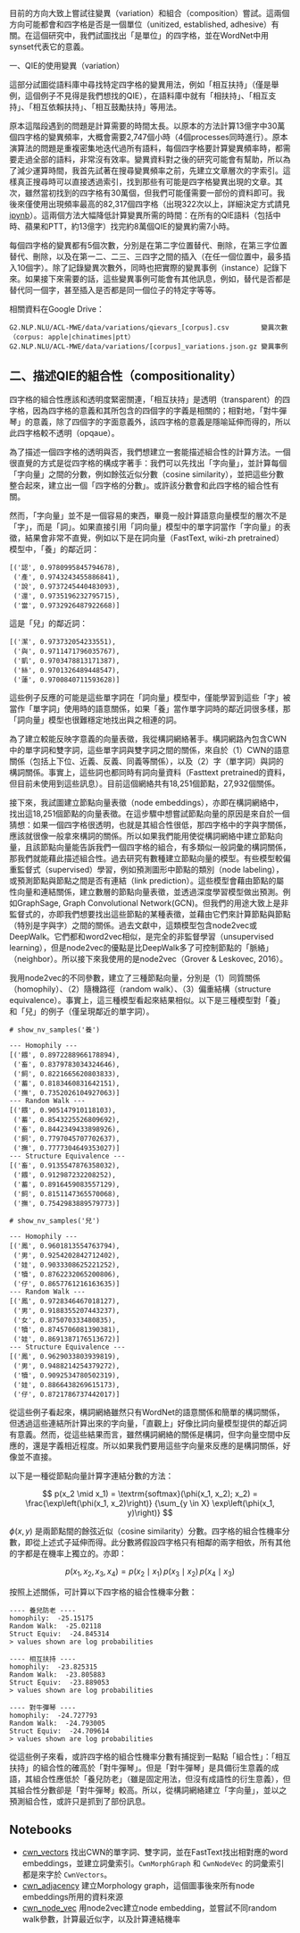 
目前的方向大致上嘗試往變異（variation）和組合（composition）嘗試。這兩個方向可能都會和四字格是否是一個單位（unitized, established, adhesive）有關。在這個研究中，我們試圖找出「是單位」的四字格，並在WordNet中用synset代表它的意義。

一、QIE的使用變異（variation）

這部分試圖從語料庫中尋找特定四字格的變異用法，例如「相互扶持」（僅是舉例，這個例子不見得是我們想找的QIE），在語料庫中就有「相扶持」、「相互支持」、「相互依賴扶持」、「相互鼓勵扶持」等用法。

原本這階段遇到的問題是計算需要的時間太長。以原本的方法計算13億字中30萬個四字格的變異頻率，大概會需要2,747個小時（4個processes同時進行）。原本演算法的問題是重複密集地迭代過所有語料，每個四字格要計算變異頻率時，都需要走過全部的語料，非常沒有效率。變異資料對之後的研究可能會有幫助，所以為了減少運算時間，我首先試著在搜尋變異頻率之前，先建立文章層次的字索引。這樣真正搜尋時可以直接透過索引，找到那些有可能是四字格變異出現的文章。其次，雖然當初找到的四字格有30萬個，但我們可能僅需要一部份的資料即可。我後來僅使用出現頻率最高的82,317個四字格（出現322次以上，詳細決定方式請見[ipynb][select_ngrams]）。這兩個方法大幅降低計算變異所需的時間：在所有的QIE語料（包括中時、蘋果和PTT，約13億字）找完約8萬個QIE的變異約需7小時。

[select_ngrams]: https://github.com/seantyh/MWE2019/blob/master/etc/select_ngrams.ipynb

每個四字格的變異都有5個次數，分別是在第二字位置替代、刪除，在第三字位置替代、刪除，以及在第一二、二三、三四字之間的插入（在任一個位置中，最多插入10個字）。除了記錄變異次數外，同時也把實際的變異事例（instance）記錄下來。如果接下來需要的話，這些變異事例可能會有其他訊息，例如，替代是否都是替代同一個字，甚至插入是否都是同一個位子的特定字等等。

相關資料在Google Drive：

```
G2.NLP.NLU/ACL-MWE/data/variations/qievars_[corpus].csv        變異次數（corpus: apple|chinatimes|ptt）
G2.NLP.NLU/ACL-MWE/data/variations/[corpus]_variations.json.gz 變異事例
```

## 二、描述QIE的組合性（compositionality）

四字格的組合性應該和透明度緊密關連，「相互扶持」是透明（transparent）的四字格，因為四字格的意義和其所包含的四個字的字義是相關的；相對地，「對牛彈琴」的意義，除了四個字的字面意義外，該四字格的意義是隱喻延伸而得的，所以此四字格較不透明（opqaue）。

為了描述一個四字格的透明與否，我們想建立一套能描述組合性的計算方法。一個很直覺的方式是從四字格的構成字著手：我們可以先找出「字向量」，並計算每個「字向量」之間的分數，例如餘弦近似分數（cosine similarity），並把這些分數整合起來，建立出一個「四字格的分數」。或許該分數會和此四字格的組合性有關。

然而，「字向量」並不是一個容易的東西，畢竟一般計算語意向量模型的層次不是「字」，而是「詞」。如果直接引用「詞向量」模型中的單字詞當作「字向量」的表徵，結果會非常不直覺，例如以下是在詞向量（FastText, wiki-zh pretrained）模型中，「養」的鄰近詞：

```
[('認', 0.9780995845794678),
 ('產', 0.9743243455886841),
 ('說', 0.9737245440483093),
 ('還', 0.9735196232795715),
 ('當', 0.9732926487922668)]
```

這是「兒」的鄰近詞：

```
[('潔', 0.973732054233551),
 ('與', 0.9711471796035767),
 ('凱', 0.9703478813171387),
 ('絲', 0.9701326489448547),
 ('蓮', 0.9700840711593628)]
```

這些例子反應的可能是這些單字詞在「詞向量」模型中，僅能學習到這些「字」被當作「單字詞」使用時的語意關係，如果「養」當作單字詞時的鄰近詞很多樣，那「詞向量」模型也很難穩定地找出與之相連的詞。

為了建立較能反映字意義的向量表徵，我從構詞網絡著手。構詞網路內包含CWN中的單字詞和雙字詞，這些單字詞與雙字詞之間的關係，來自於（1）CWN的語意關係（包括上下位、近義、反義、同義等關係），以及（2）字（單字詞）與詞的構詞關係。事實上，這些詞也都同時有詞向量資料（Fasttext pretrained的資料，但目前未使用到這些訊息）。目前這個網絡共有18,251個節點，27,932個關係。

接下來，我試圖建立節點向量表徵（node embeddings），亦即在構詞網絡中，找出這18,251個節點的向量表徵。在這步驟中想嘗試節點向量的原因是來自於一個猜想：如果一個四字格很透明，也就是其組合性很低，那四字格中的字與字關係，應該就很像一般拿來構詞的關係。所以如果我們能用使從構詞網絡中建立節點向量，且該節點向量能告訴我們一個四字格的組合，有多類似一般詞彙的構詞關係，那我們就能藉此描述組合性。過去研究有數種建立節點向量的模型。有些模型較偏重監督式（supervised）學習，例如預測圖形中節點的類別（node labeling），或預測節點與節點之間是否有連結（link prediction）。這些模型會藉由節點的屬性向量和連結關係，建立數層的節點向量表徵，並透過深度學習模型做出預測。例如GraphSage, Graph Convolutional Network(GCN)。但我們的用途大致上是非監督式的，亦即我們想要找出這些節點的某種表徵，並藉由它們來計算節點與節點（特別是字與字）之間的關係。過去文獻中，這類模型包含node2vec或DeepWalk。它們都和word2vec相似，是完全的非監督學習（unsupervised learning），但是node2vec的優點是比DeepWalk多了可控制節點的「脈絡」（neighbor）。所以接下來我使用的是node2vec（Grover & Leskovec, 2016）。

我用node2vec的不同參數，建立了三種節點向量，分別是（1）同質關係（homophily）、（2）隨機路徑（random walk）、（3）偏重結構（structure equivalence）。事實上，這三種模型看起來結果相似。以下是三種模型對「養」和「兒」的例子（僅呈現鄰近的單字詞）。

```
# show_nv_samples('養')

--- Homophily ---
[('餵', 0.8972288966178894),
 ('畜', 0.8379783034324646),
 ('飼', 0.8221665620803833),
 ('蓄', 0.8183460831642151),
 ('撫', 0.7352026104927063)]
--- Random Walk ---
[('餵', 0.905147910118103),
 ('蓄', 0.8543225526809692),
 ('畜', 0.8442349433898926),
 ('飼', 0.7797045707702637),
 ('撫', 0.7777304649353027)]
--- Structure Equivalence ---
[('畜', 0.9135547876358032),
 ('餵', 0.912987232208252),
 ('蓄', 0.8916459083557129),
 ('飼', 0.8151147365570068),
 ('撫', 0.7542983889579773)]
```

```
# show_nv_samples('兒')

--- Homophily ---
[('鳳', 0.9601813554763794),
 ('男', 0.9254202842712402),
 ('娃', 0.9033308625221252),
 ('犢', 0.8762232065200806),
 ('仔', 0.8657761216163635)]
--- Random Walk ---
[('鳳', 0.9728346467018127),
 ('男', 0.9188355207443237),
 ('女', 0.875070333480835),
 ('犢', 0.8745706081390381),
 ('娃', 0.8691387176513672)]
--- Structure Equivalence ---
[('鳳', 0.9629033803939819),
 ('男', 0.9488214254379272),
 ('犢', 0.9092534780502319),
 ('娃', 0.8866438269615173),
 ('仔', 0.8721786737442017)]
```

從這些例子看起來，構詞網絡雖然只有WordNet的語意關係和簡單的構詞關係，但透過這些連結所計算出來的字向量，「直觀上」好像比詞向量模型提供的鄰近詞有意義。然而，從這些結果而言，雖然構詞網絡的關係是構詞，但字向量空間中反應的，還是字義相近程度。所以如果我們要用這些字向量來反應的是構詞關係，好像並不直接。

以下是一種從節點向量計算字連結分數的方法：

$$
p(x_2 \mid x_1) = \textrm{softmax}(\phi(x_1, x_2); x_2) =
    \frac{\exp\left(\phi(x_1, x_2)\right)}
    {\sum_{y \in X} \exp\left(\phi(x_1, y)\right)}
$$

$\phi(x, y)$ 是兩節點間的餘弦近似（cosine similarity）分數。四字格的組合性機率分數，即從上述式子延伸而得。此分數將假設四字格只有相鄰的兩字相依，所有其他的字都是在機率上獨立的。亦即：

$$
p(x_1, x_2, x_3, x_4) = p(x_2 \mid x_1)\,p(x_3 \mid x_2)\,p(x_4 \mid x_3)
$$

按照上述關係，可計算以下四字格的組合性機率分數：

```
---- 養兒防老 ----
homophily:  -25.15175
Random Walk:  -25.02118
Struct Equiv:  -24.845314
> values shown are log probabilities
```

```
---- 相互扶持 ----
homophily:  -23.825315
Random Walk:  -23.805883
Struct Equiv:  -23.889053
> values shown are log probabilities
```

```
---- 對牛彈琴 ----
homophily:  -24.727793
Random Walk:  -24.793005
Struct Equiv:  -24.709614
> values shown are log probabilities
```

從這些例子來看，或許四字格的組合性機率分數有捕捉到一點點「組合性」：「相互扶持」的組合性的確高於「對牛彈琴」。但是「對牛彈琴」是具備衍生意義的成語，其組合性應低於「養兒防老」（雖是固定用法，但沒有成語性的衍生意義），但其組合性分數卻是「對牛彈琴」較高。所以，從構詞網絡建立「字向量」，並以之預測組合性，或許只是抓到了部份訊息。

## Notebooks

- [cwn_vectors](https://github.com/seantyh/MWE2019/blob/master/etc/cwn_vectors.ipynb)
  找出CWN的單字詞、雙字詞，並在FastText找出相對應的word embeddings，並建立詞彙索引。`CwnMorphGraph` 和 `CwnNodeVec` 的詞彙索引都是來字於 `CwnVectors`。
- [cwn_adjacency](https://github.com/seantyh/MWE2019/blob/master/etc/cwn_adjacency.ipynb)
  建立Morphology graph，這個圖事後來所有node embeddings所用的資料來源
- [cwn_node_vec](https://github.com/seantyh/MWE2019/blob/master/etc/cwn_node_vec.ipynb)
  用node2vec建立node embedding，並嘗試不同random walk參數，計算最近似字，以及計算連結機率